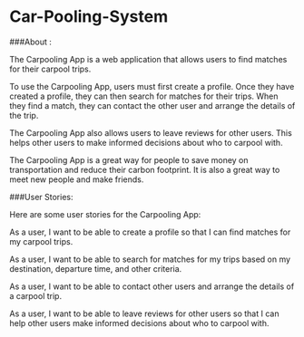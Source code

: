 # Car-Pooling-System

###About :


The Carpooling App is a web application that allows users to find matches for their carpool trips.

To use the Carpooling App, users must first create a profile. Once they have created a profile, they can then search for matches for their trips. When they find a match, they can contact the other user and arrange the details of the trip.

The Carpooling App also allows users to leave reviews for other users. This helps other users to make informed decisions about who to carpool with.

The Carpooling App is a great way for people to save money on transportation and reduce their carbon footprint. It is also a great way to meet new people and make friends.


###User Stories:



Here are some user stories for the Carpooling App:

As a user, I want to be able to create a profile so that I can find matches for my carpool trips.

As a user, I want to be able to search for matches for my trips based on my destination, departure time, and other criteria.

As a user, I want to be able to contact other users and arrange the details of a carpool trip.

As a user, I want to be able to leave reviews for other users so that I can help other users make informed decisions about who to carpool with.
